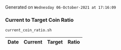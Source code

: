 Generated on `Wednesday 06-October-2021 at 17:16:09`

### Current to Target Coin Ratio
`current_coin_ratio.sh`

Date|Current|Target|Ratio
---|---|---|---
